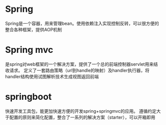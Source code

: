 # Spring
Spring是一个容器，用来管理bean。使用依赖注入实现控制反转，可以很方便的整合各种框架，提供AOP机制

# Spring mvc
是spring对web框架的一个解决方案，提供了一个总的前端控制器servlet用来结收请求。
定义了一套路由策略（url到handle的映射）及handler执行器，将handler结构使用试图解析技术生成视图返回前端

# springboot
快速开发工具包，能更加快速方便的开发spring+springmvc的应用。
遵循约定大于配置的原则来简化配置，整合了一系列的解决方案（starter），可以开箱即用